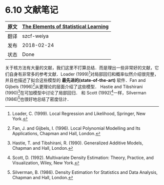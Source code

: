 # 6.10 文献笔记

| 原文   | [The Elements of Statistical Learning](https://web.stanford.edu/~hastie/ElemStatLearn/printings/ESLII_print12.pdf) |
| ---- | ---------------------------------------- |
| 翻译   | szcf-weiya                               |
| 发布 | 2018-02-24 |
| 状态 | Done |

关于核方法有大量的文献，我们这里不打算总结．而是理出一些非常好的文献，它们自身有非常多的参考文献．Loader (1999)[^1]对局部回归和概率似然介绍很完整，并且也描述了拟合这些模型的 **最先进的(state-of-the-art)** 软件．Fan and Gijbels (1996)[^2]从更理论的层面介绍了这些模型． Hastie and Tibshirani (1990)[^3]在可加模型中讨论了局部回归． 和 Scott (1992)[^5]一样，Silverman (1986)[^4]也很好地总结了密度估计．

[^1]: Loader, C. (1999). Local Regression and Likelihood, Springer, New York.
[^2]: Fan, J. and Gijbels, I. (1996). Local Polynomial Modelling and Its Applications, Chapman and Hall, London.
[^3]: Hastie, T. and Tibshirani, R. (1990). Generalized Additive Models, Chapman and Hall, London.
[^4]: Silverman, B. (1986). Density Estimation for Statistics and Data Analysis, Chapman and Hall, London.
[^5]: Scott, D. (1992). Multivariate Density Estimation: Theory, Practice, and Visualization, Wiley, New York.
